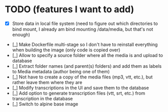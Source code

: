 # TODO (features I want to add)
- [X] Store data in local file system (need to figure out which directories to bind mount, I already am bind mounting /data/media, but that's not enough)
- [_] Make Dockerfile multi-stage so I don't have to reinstall everything when building the image (only code is copied over)
- [_] Allow to specify a source folder where all the media is and upload to database
- [_] Extract folder names (and parent(s) folders) and add them as labels to Media metadata (author being one of them)
- [_] Not have to create a copy of the media files (mp3, vtt, etc.), but rather leave them where they are
- [_] Modify transcriptions in the UI and save them to the database
- [_] Add option to generate transcription files (vtt, srt, etc.) from transcription in the database
- [_] Switch to alpine base image
